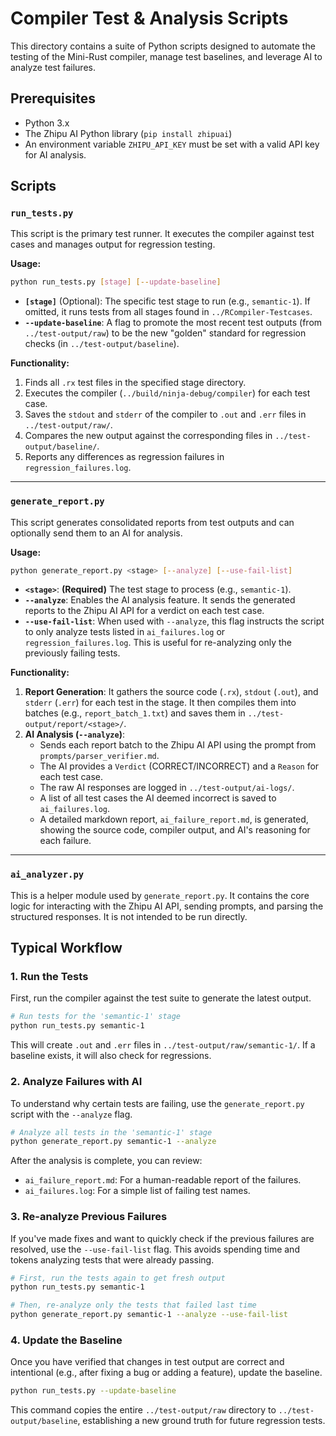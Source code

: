 # Compiler Test & Analysis Scripts

This directory contains a suite of Python scripts designed to automate the testing of the Mini-Rust compiler, manage test baselines, and leverage AI to analyze test failures.

## Prerequisites

- Python 3.x
- The Zhipu AI Python library (`pip install zhipuai`)
- An environment variable `ZHIPU_API_KEY` must be set with a valid API key for AI analysis.

## Scripts

### `run_tests.py`

This script is the primary test runner. It executes the compiler against test cases and manages output for regression testing.

**Usage:**

```bash
python run_tests.py [stage] [--update-baseline]
```

-   **`[stage]`** (Optional): The specific test stage to run (e.g., `semantic-1`). If omitted, it runs tests from all stages found in `../RCompiler-Testcases`.
-   **`--update-baseline`**: A flag to promote the most recent test outputs (from `../test-output/raw`) to be the new "golden" standard for regression checks (in `../test-output/baseline`).

**Functionality:**

1.  Finds all `.rx` test files in the specified stage directory.
2.  Executes the compiler (`../build/ninja-debug/compiler`) for each test case.
3.  Saves the `stdout` and `stderr` of the compiler to `.out` and `.err` files in `../test-output/raw/`.
4.  Compares the new output against the corresponding files in `../test-output/baseline/`.
5.  Reports any differences as regression failures in `regression_failures.log`.

---

### `generate_report.py`

This script generates consolidated reports from test outputs and can optionally send them to an AI for analysis.

**Usage:**

```bash
python generate_report.py <stage> [--analyze] [--use-fail-list]
```

-   **`<stage>`**: **(Required)** The test stage to process (e.g., `semantic-1`).
-   **`--analyze`**: Enables the AI analysis feature. It sends the generated reports to the Zhipu AI API for a verdict on each test case.
-   **`--use-fail-list`**: When used with `--analyze`, this flag instructs the script to only analyze tests listed in `ai_failures.log` or `regression_failures.log`. This is useful for re-analyzing only the previously failing tests.

**Functionality:**

1.  **Report Generation**: It gathers the source code (`.rx`), `stdout` (`.out`), and `stderr` (`.err`) for each test in the stage. It then compiles them into batches (e.g., `report_batch_1.txt`) and saves them in `../test-output/report/<stage>/`.
2.  **AI Analysis (`--analyze`)**:
    -   Sends each report batch to the Zhipu AI API using the prompt from `prompts/parser_verifier.md`.
    -   The AI provides a `Verdict` (CORRECT/INCORRECT) and a `Reason` for each test case.
    -   The raw AI responses are logged in `../test-output/ai-logs/`.
    -   A list of all test cases the AI deemed incorrect is saved to `ai_failures.log`.
    -   A detailed markdown report, `ai_failure_report.md`, is generated, showing the source code, compiler output, and AI's reasoning for each failure.

---

### `ai_analyzer.py`

This is a helper module used by `generate_report.py`. It contains the core logic for interacting with the Zhipu AI API, sending prompts, and parsing the structured responses. It is not intended to be run directly.

## Typical Workflow

### 1. Run the Tests

First, run the compiler against the test suite to generate the latest output.

```bash
# Run tests for the 'semantic-1' stage
python run_tests.py semantic-1
```

This will create `.out` and `.err` files in `../test-output/raw/semantic-1/`. If a baseline exists, it will also check for regressions.

### 2. Analyze Failures with AI

To understand why certain tests are failing, use the `generate_report.py` script with the `--analyze` flag.

```bash
# Analyze all tests in the 'semantic-1' stage
python generate_report.py semantic-1 --analyze
```

After the analysis is complete, you can review:
-   `ai_failure_report.md`: For a human-readable report of the failures.
-   `ai_failures.log`: For a simple list of failing test names.

### 3. Re-analyze Previous Failures

If you've made fixes and want to quickly check if the previous failures are resolved, use the `--use-fail-list` flag. This avoids spending time and tokens analyzing tests that were already passing.

```bash
# First, run the tests again to get fresh output
python run_tests.py semantic-1

# Then, re-analyze only the tests that failed last time
python generate_report.py semantic-1 --analyze --use-fail-list
```

### 4. Update the Baseline

Once you have verified that changes in test output are correct and intentional (e.g., after fixing a bug or adding a feature), update the baseline.

```bash
python run_tests.py --update-baseline
```

This command copies the entire `../test-output/raw` directory to `../test-output/baseline`, establishing a new ground truth for future regression tests.
